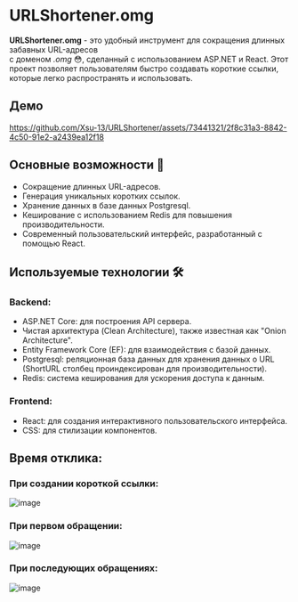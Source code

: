 # URLShortener.omg

**URLShortener.omg** - это удобный инструмент для сокращения длинных забавных URL-адресов <br/> 
с доменом *.omg* :flushed:, сделанный с использованием ASP.NET и React. Этот проект позволяет пользователям быстро создавать короткие ссылки, которые легко распространять и использовать.

## Демо

https://github.com/Xsu-13/URLShortener/assets/73441321/2f8c31a3-8842-4c50-91e2-a2439ea12f18

## Основные возможности :bookmark_tabs:
- Сокращение длинных URL-адресов.
- Генерация уникальных коротких ссылок.
- Хранение данных в базе данных Postgresql.
- Кеширование с использованием Redis для повышения производительности.
- Современный пользовательский интерфейс, разработанный с помощью React.

## Используемые технологии 🛠

### Backend:
- ASP.NET Core: для построения API сервера.
- Чистая архитектура (Clean Architecture), также известная как "Onion Architecture".
- Entity Framework Core (EF): для взаимодействия с базой данных.
- Postgresql: реляционная база данных для хранения данных о URL <br/> (ShortURL столбец проиндексирован для производительности).
- Redis: система кеширования для ускорения доступа к данным.

### Frontend:
- React: для создания интерактивного пользовательского интерфейса.
- CSS: для стилизации компонентов.

## Время отклика:

### При создании короткой ссылки:
![image](https://github.com/Xsu-13/URLShortener/assets/73441321/47626976-32e7-4328-84c6-4099c4efa9ec)

### При первом обращении:
![image](https://github.com/Xsu-13/URLShortener/assets/73441321/0e31c44b-cfc4-471a-b0ca-0c2c8853438c)

### При последующих обращениях:
![image](https://github.com/Xsu-13/URLShortener/assets/73441321/dce9c5bb-13c7-43c5-ae77-d8e032bde3ac)



